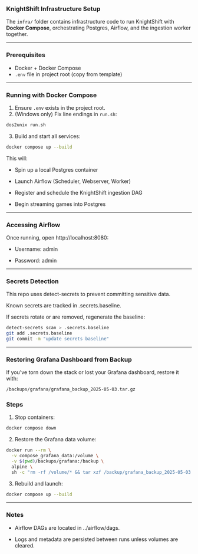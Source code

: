 ### KnightShift Infrastructure Setup

The `infra/` folder contains infrastructure code to run KnightShift with
**Docker Compose**, orchestrating Postgres, Airflow, and the ingestion worker together.

---

### Prerequisites

- Docker + Docker Compose
- `.env` file in project root (copy from template)

---

### Running with Docker Compose

1. Ensure `.env` exists in the project root.
2. (Windows only) Fix line endings in `run.sh`:

```bash
dos2unix run.sh
```

3. Build and start all services:

```bash
docker compose up --build
```

This will:

- Spin up a local Postgres container

- Launch Airflow (Scheduler, Webserver, Worker)

- Register and schedule the KnightShift ingestion DAG

- Begin streaming games into Postgres

---

### Accessing Airflow

Once running, open http://localhost:8080:

- Username: admin

- Password: admin

---

### Secrets Detection

This repo uses detect-secrets to prevent committing sensitive data.

Known secrets are tracked in .secrets.baseline.

If secrets rotate or are removed, regenerate the baseline:

```bash
detect-secrets scan > .secrets.baseline
git add .secrets.baseline
git commit -m "update secrets baseline"
```

---

### Restoring Grafana Dashboard from Backup

If you’ve torn down the stack or lost your Grafana dashboard, restore it with:

```bash
/backups/grafana/grafana_backup_2025-05-03.tar.gz
```

### Steps

1. Stop containers:

```bash
docker compose down
```

2. Restore the Grafana data volume:

```bash
docker run --rm \
  -v compose_grafana_data:/volume \
  -v $(pwd)/backups/grafana:/backup \
  alpine \
  sh -c "rm -rf /volume/* && tar xzf /backup/grafana_backup_2025-05-03.tar.gz -C /volume"
```

3. Rebuild and launch:

```bash
docker compose up --build
```

---

### Notes

- Airflow DAGs are located in ../airflow/dags.

- Logs and metadata are persisted between runs unless volumes are cleared.
